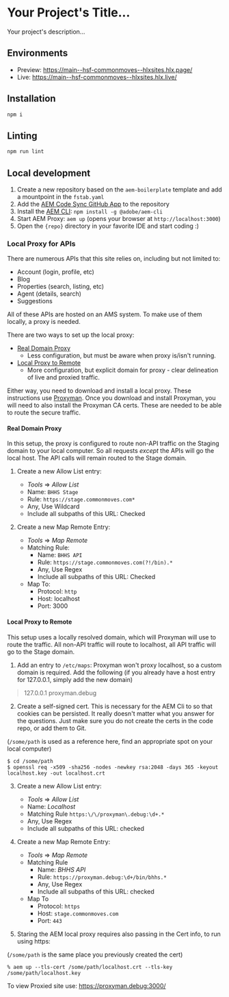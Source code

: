 # Your Project's Title...
Your project's description...

## Environments
- Preview: https://main--hsf-commonmoves--hlxsites.hlx.page/
- Live: https://main--hsf-commonmoves--hlxsites.hlx.live/

## Installation

```sh
npm i
```

## Linting

```sh
npm run lint
```

## Local development

1. Create a new repository based on the `aem-boilerplate` template and add a mountpoint in the `fstab.yaml`
1. Add the [AEM Code Sync GitHub App](https://github.com/apps/aem-code-sync) to the repository
1. Install the [AEM CLI](https://github.com/adobe/aem-cli): `npm install -g @adobe/aem-cli`
1. Start AEM Proxy: `aem up` (opens your browser at `http://localhost:3000`)
1. Open the `{repo}` directory in your favorite IDE and start coding :)


### Local Proxy for APIs
There are numerous APIs that this site relies on, including but not limited to:

* Account (login, profile, etc)
* Blog
* Properties (search, listing, etc)
* Agent (details, search)
* Suggestions 

All of these APIs are hosted on an AMS system. To make use of them locally, a proxy is needed.

There are two ways to set up the local proxy:

* [Real Domain Proxy](#real-domain-proxy)
  * Less configuration, but must be aware when proxy is/isn't running.
* [Local Proxy to Remote](#local-proxy-to-remote)
  * More configuration, but explicit domain for proxy - clear delineation of live and proxied traffic.

Either way, you need to download and install a local proxy. These instructions use [Proxyman](https://proxyman.io/download). Once you download and install Proxyman, you will need to also install the Proxyman CA certs. These are needed to be able to route the secure traffic.


#### Real Domain Proxy

In this setup, the proxy is configured to route non-API traffic on the Staging domain to your local computer. So all requests _except_ the APIs will go the local host. The API calls will remain routed to the Stage domain.

1. Create a new Allow List entry:
    * _Tools_ => _Allow List_
    * Name: `BHHS Stage`
    * Rule: `https://stage.commonmoves.com*`
    * Any, Use Wildcard
    * Include all subpaths of this URL: Checked

1. Create a new Map Remote Entry:
   * _Tools_ => _Map Remote_
   * Matching Rule:
     * Name: `BHHS API`
     * Rule: `https://stage.commonmoves.com(?!/bin).*`
     * Any, Use Regex
     * Include all subpaths of this URL: Checked
   * Map To: 
     * Protocol: `http`
     * Host: localhost
     * Port: 3000



#### Local Proxy to Remote

This setup uses a locally resolved domain, which will Proxyman will use to route the traffic. All non-API traffic will route to localhost, all API traffic will go to the Stage domain.

1. Add an entry to `/etc/maps`:
   Proxyman won't proxy localhost, so a custom domain is required. Add the following (if you already have a host entry for 127.0.0.1, simply add the new domain)
> 127.0.0.1 proxyman.debug 

2. Create a self-signed cert. This is necessary for the AEM Cli to so that cookies can be persisted. It really doesn't matter what you answer for the questions. Just make sure you do not create the certs in the code repo, or add them to Git.

(`/some/path` is used as a reference here, find an appropriate spot on your local computer)

```
$ cd /some/path
$ openssl req -x509 -sha256 -nodes -newkey rsa:2048 -days 365 -keyout localhost.key -out localhost.crt
```

3. Create a new Allow List entry:
   * _Tools_ => _Allow List_
   * Name: *Localhost*
   * Matching Rule `https:\/\/proxyman\.debug:\d+.*`
   * Any, Use Regex
   * Include all subpaths of this URL: checked

4. Create a new Map Remote Entry:
    * _Tools_ => _Map Remote_
   * Matching Rule
     * Name: *BHHS API*
     * Rule: `https://proxyman.debug:\d+/bin/bhhs.*`
     * Any, Use Regex
     * Include all subpaths of this URL: checked
   * Map To
     * Protocol: `https`
     * Host: `stage.commonmoves.com`
     * Port: `443`

5. Staring the AEM local proxy requires also passing in the Cert info, to run using https:

(`/some/path` is the same place you previously created the cert)

```
% aem up --tls-cert /some/path/localhost.crt --tls-key /some/path/localhost.key
```

To view Proxied site use: https://proxyman.debug:3000/
